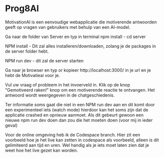 # Prog8AI

MotivationAI is een eenvoudige webapplicatie die motiverende antwoorden geeft op vragen van gebruikers met behulp van een AI-model.

Ga naar de folder van Server en typ in terminal npm install - cd server

NPM install - Dit zal alles installeren/downloaden, zolang je de packages in de server folder hebt.

NPM run dev - dit zal de server starten

Ga naar je browser en typ or kopieer http://localhost:3000/ in je url en je hebt de Motivatieai voor je.

Vul uw vraag of probleem in het invoerveld in.
Klik op de knop "Gemotiveerd raken!" knop om een ​​motiverende reactie te ontvangen.
Het antwoord wordt weergegeven in de chatgeschiedenis.

Ter informatie soms gaat die niet in een NPM run dev aan en dit komt door een experimenteel iets (watch mode) hierdoor kan het soms zijn dat de applicatie crashed en opnieuw aanmoet. Als dit gebeurt gewoon een nieuwe npm run dev doen dan zou die het moeten doen (voor mij in ieder geval)


Voor de online omgeving heb ik de Codespace branch. Hier zit een voorbeeld hoe je het live kan zetten in codespace als voorbeeld, alleen is dit gelimiteerd aan tijd en uren. Wel handig als je iets moet laten zien dat je weet hoe het live gezet kan worden.
